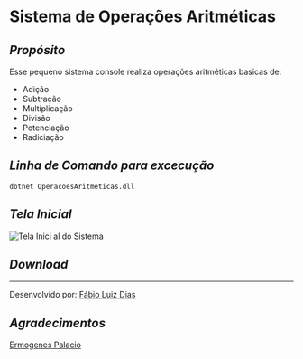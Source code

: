 # Sistema de Operações Aritméticas

## _Propósito_

Esse pequeno sistema console realiza operações aritméticas basicas de:
* Adição
* Subtração
* Multiplicação
* Divisão
* Potenciação
* Radiciação

## _Linha de Comando para excecução_
```
dotnet OperacoesAritmeticas.dll
```

## _Tela Inicial_

![Tela Inici al do Sistema]()

## _Download_


---
Desenvolvido por: [Fábio Luiz Dias](httpa://github.com/fabio.faludi)

## _Agradecimentos_

[Ermogenes Palacio](https://github.com/ermogenes)
